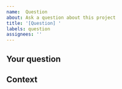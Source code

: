 ```yaml
---
name:  Question
about: Ask a question about this project
title: '[Question] '
labels: question
assignees: ''
---
```

## Your question 
<!-- What would you like to know? -->

## Context
<!-- Add any relevant context that might help us answer -->